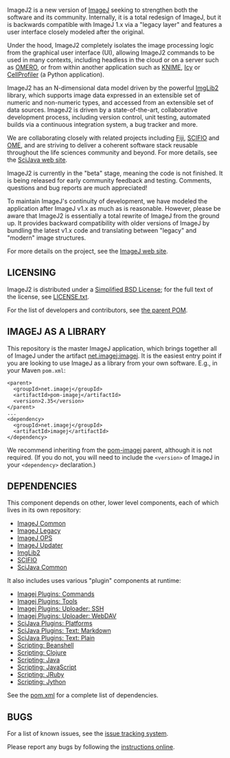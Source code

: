 ImageJ2 is a new version of [ImageJ](http://imagej.net/) seeking to strengthen
both the software and its community. Internally, it is a total redesign of
ImageJ, but it is backwards compatible with ImageJ 1.x via a "legacy layer" and
features a user interface closely modeled after the original.

Under the hood, ImageJ2 completely isolates the image processing logic from the
graphical user interface (UI), allowing ImageJ2 commands to be used in many
contexts, including headless in the cloud or on a server such as
[OMERO](http://openmicroscopy.org/site/support/omero4), or from within another
application such as [KNIME](http://knime.org/),
[Icy](http://icy.bioimageanalysis.org/) or
[CellProfiler](http://cellprofiler.org/) (a Python application).

ImageJ2 has an N-dimensional data model driven by the powerful
[ImgLib2](http://imglib2.net/) library, which supports image data expressed in
an extensible set of numeric and non-numeric types, and accessed from an
extensible set of data sources. ImageJ2 is driven by a state-of-the-art,
collaborative development process, including version control, unit testing,
automated builds via a continuous integration system, a bug tracker and more.

We are collaborating closely with related projects including
[Fiji](http://fiji.sc/), [SCIFIO](http://scif.io/) and
[OME](http://openmicroscopy.org/), and are striving to deliver a coherent
software stack reusable throughout the life sciences community and beyond. For
more details, see the [SciJava web site](http://scijava.org/).

ImageJ2 is currently in the "beta" stage, meaning the code is not finished. It
is being released for early community feedback and testing. Comments, questions
and bug reports are much appreciated!

To maintain ImageJ's continuity of development, we have modeled the application
after ImageJ v1.x as much as is reasonable. However, please be aware that
ImageJ2 is essentially a total rewrite of ImageJ from the ground up. It
provides backward compatibility with older versions of ImageJ by bundling the
latest v1.x code and translating between "legacy" and "modern" image
structures.

For more details on the project, see the [ImageJ web site](http://imagej.net/).


LICENSING
---------

ImageJ2 is distributed under a
[Simplified BSD License](http://en.wikipedia.org/wiki/BSD_licenses);
for the full text of the license, see
[LICENSE.txt](https://github.com/imagej/imagej/blob/master/LICENSE.txt).

For the list of developers and contributors, see
[the parent POM](https://github.com/imagej/pom-imagej/blob/master/pom.xml).


IMAGEJ AS A LIBRARY
-------------------

This repository is the master ImageJ application, which brings together all of
ImageJ under the artifact
[net.imagej:imagej](http://maven.imagej.net/index.html#nexus-search;gav~net.imagej~imagej~~~~kw,versionexpand).
It is the easiest entry point if you are looking to use ImageJ as a library from
your own software. E.g., in your Maven `pom.xml`:

```
<parent>
  <groupId>net.imagej</groupId>
  <artifactId>pom-imagej</artifactId>
  <version>2.35</version>
</parent>
...
<dependency>
  <groupId>net.imagej</groupId>
  <artifactId>imagej</artifactId>
</dependency>
```

We recommend inheriting from the
[pom-imagej](https://github.com/imagej/pom-imagej) parent, although it is not
required. (If you do not, you will need to include the `<version>` of ImageJ in
your `<dependency>` declaration.)


DEPENDENCIES
------------

This component depends on other, lower level components, each of which lives in
its own repository:

* [ImageJ Common](https://github.com/imagej/imagej-common)
* [ImageJ Legacy](https://github.com/imagej/imagej-legacy)
* [ImageJ OPS](https://github.com/imagej/imagej-ops)
* [ImageJ Updater](https://github.com/imagej/imagej-updater)
* [ImgLib2](https://github.com/imglib/imglib)
* [SCIFIO](https://github.com/scifio/scifio)
* [SciJava Common](https://github.com/scijava/scijava-common)

It also includes uses various "plugin" components at runtime:

* [Imagej Plugins: Commands](https://github.com/imagej/imagej-plugins-commands)
* [Imagej Plugins: Tools](https://github.com/imagej/imagej-plugins-tools)
* [Imagej Plugins: Uploader: SSH](https://github.com/imagej/imagej-plugins-uploader-ssh)
* [Imagej Plugins: Uploader: WebDAV](https://github.com/imagej/imagej-plugins-uploader-webdav)
* [SciJava Plugins: Platforms](https://github.com/scijava/scijava-plugins-platforms)
* [SciJava Plugins: Text: Markdown](https://github.com/scijava/scijava-plugins-text-markdown)
* [SciJava Plugins: Text: Plain](https://github.com/scijava/scijava-plugins-text-plain)
* [Scripting: Beanshell](https://github.com/scijava/scripting-beanshell)
* [Scripting: Clojure](https://github.com/scijava/scripting-clojure)
* [Scripting: Java](https://github.com/scijava/scripting-java)
* [Scripting: JavaScript](https://github.com/scijava/scripting-javascript)
* [Scripting: JRuby](https://github.com/scijava/scripting-jruby)
* [Scripting: Jython](https://github.com/scijava/scripting-jython)

See the [pom.xml](pom.xml) for a complete list of dependencies.


BUGS
----

For a list of known issues, see the
[issue tracking system](http://trac.imagej.net/report/1).

Please report any bugs by following the [instructions
online](http://imagej.net/Bugs).
